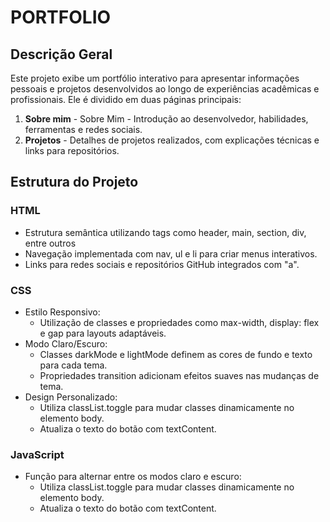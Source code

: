 # PORTFOLIO

## Descrição Geral
Este projeto exibe um portfólio interativo para apresentar informações pessoais e projetos desenvolvidos ao longo de experiências acadêmicas e profissionais. Ele é dividido em duas páginas principais:

1. **Sobre mim** - Sobre Mim - Introdução ao desenvolvedor, habilidades, ferramentas e redes sociais.
2. **Projetos** - Detalhes de projetos realizados, com explicações técnicas e links para repositórios.

## Estrutura do Projeto 
### HTML
- Estrutura semântica utilizando tags como header, main, section, div, entre outros
- Navegação implementada com nav, ul e li para criar menus interativos.
- Links para redes sociais e repositórios GitHub integrados com "a".

### CSS
- Estilo Responsivo:
    - Utilização de classes e propriedades como max-width, display: flex e gap para layouts adaptáveis.
- Modo Claro/Escuro:
    - Classes darkMode e lightMode definem as cores de fundo e texto para cada tema.
    - Propriedades transition adicionam efeitos suaves nas mudanças de tema.
- Design Personalizado: 
    - Utiliza classList.toggle para mudar classes dinamicamente no elemento body.
    - Atualiza o texto do botão com textContent.

### JavaScript
- Função para alternar entre os modos claro e escuro:
    - Utiliza classList.toggle para mudar classes dinamicamente no elemento body.
    - Atualiza o texto do botão com textContent.